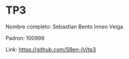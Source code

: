 # TP3

Nombre completo: Sebastian Bento Inneo Veiga

Padron: 100998

Link: https://github.com/SBen-IV/tp3